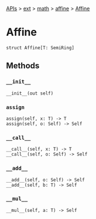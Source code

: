 [APIs](../../../index.md) > [ext](../../index.md) > [math](../index.md) > [affine](./index.md) > [Affine]()

# Affine

```
struct Affine[T: SemiRing]
```

## Methods

### `__init__`

```
__init__(out self)
```

### `assign`

```
assign(self, x: T) -> T
assign(self, o: Self) -> Self
```

### `__call__`

```
__call__(self, x: T) -> T
__call__(self, o: Self) -> Self
```

### `__add__`

```
__add__(self, o: Self) -> Self
__add__(self, b: T) -> Self
```

### `__mul__`

```
__mul__(self, a: T) -> Self
```
